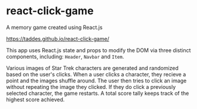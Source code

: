 # react-click-game
A memory game created using React.js

https://taddes.github.io/react-click-game/

This app uses React.js state and props to modify the DOM via three distinct components, including: `Header`, `Navbar` and `Item`. 

Various images of Star Trek characters are generated and randomized based on the user's clicks.  When a user clicks a character, they recieve a point and the images shuffle around.  The user then tries to click an image without repeating the image they clicked.  If they do click a previously selected character, the game restarts.  A total score tally keeps track of the highest score achieved. 




